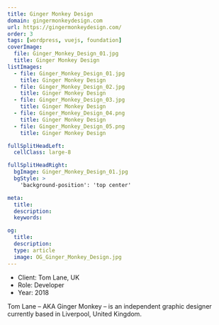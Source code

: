```yaml
---
title: Ginger Monkey Design
domain: gingermonkeydesign.com
url: https://gingermonkeydesign.com/
order: 3
tags: [wordpress, vuejs, foundation]
coverImage:
  file: Ginger_Monkey_Design_01.jpg
  title: Ginger Monkey Design
listImages:
  - file: Ginger_Monkey_Design_01.jpg
    title: Ginger Monkey Design
  - file: Ginger_Monkey_Design_02.jpg
    title: Ginger Monkey Design
  - file: Ginger_Monkey_Design_03.jpg
    title: Ginger Monkey Design
  - file: Ginger_Monkey_Design_04.png
    title: Ginger Monkey Design
  - file: Ginger_Monkey_Design_05.png
    title: Ginger Monkey Design

fullSplitHeadLeft:
  cellClass: large-8

fullSplitHeadRight:
  bgImage: Ginger_Monkey_Design_01.jpg
  bgStyle: >
    'background-position': 'top center'

meta:
  title:
  description:
  keywords:

og:
  title:
  description:
  type: article
  image: OG_Ginger_Monkey_Design.jpg
---
```


* Client: Tom Lane, UK
* Role: Developer
* Year: 2018

Tom Lane – AKA Ginger Monkey – is an independent graphic designer currently based in Liverpool, United Kingdom.
